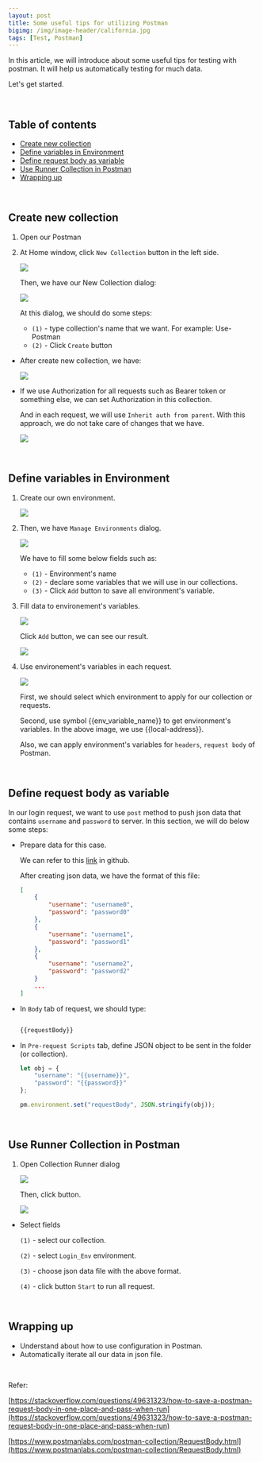 ```yaml
---
layout: post
title: Some useful tips for utilizing Postman
bigimg: /img/image-header/california.jpg
tags: [Test, Postman]
---
```


In this article, we will introduce about some useful tips for testing with postman. It will help us automatically testing for much data.

Let's get started.

<br>

## Table of contents
- [Create new collection](#create-new-collection)
- [Define variables in Environment](#define-variables-in-environment)
- [Define request body as variable](#define-request-body-as-variable)
- [Use Runner Collection in Postman](#use-runner-collection-in-postman)
- [Wrapping up](#wrapping-up)


<br>

## Create new collection
1. Open our Postman 

2. At Home window, click ```New Collection``` button in the left side.

    ![](../img/Postman/1-create-new-collection.png)

    Then, we have our New Collection dialog:

    ![](../img/Postman/4-Open-New-Collection-Dialog.png)

    At this dialog, we should do some steps:
    - ```(1)``` - type collection's name that we want. For example: Use-Postman
    - ```(2)``` - Click ```Create``` button

- After create new collection, we have:

    ![](../img/Postman/5-Result-create-new-collection.png)

- If we use Authorization for all requests such as Bearer token or something else, we can set Authorization in this collection.

    And in each request, we will use ```Inherit auth from parent```. With this approach, we do not take care of changes that we have.

    ![](../img/Postman/6-Use-Inherit-auth-from-parent-in-each-request.png)

<br>

## Define variables in Environment
1. Create our own environment.

    ![](../img/Postman/7-create-environment.png)

2. Then, we have ```Manage Environments``` dialog.

    ![](../img/Postman/8-manage-env-dialog.png)

    We have to fill some below fields such as:
    - ```(1)``` - Environment's name
    - ```(2)``` - declare some variables that we will use in our collections.
    - ```(3)``` - Click ```Add``` button to save all environment's variable.

3. Fill data to environement's variables.

    ![](../img/Postman/9-fill-data-env-variables.png)

    Click ```Add``` button, we can see our result.

    ![](../img/Postman/10-result-env-variables.png)

4. Use environement's variables in each request.

    ![](../img/Postman/11-Use-env-variables-in-requests.png)

    First, we should select which environment to apply for our collection or requests.

    Second, use symbol {{env_variable_name}} to get environment's variables. In the above image, we use {{local-address}}.

    Also, we can apply environment's variables for ```headers```, ```request body``` of Postman.

<br>

## Define request body as variable
In our login request, we want to use ```post``` method to push json data that contains ```username``` and ```password``` to server. In this section, we will do below some steps:
- Prepare data for this case.

    We can refer to this [link](https://github.com/DucManhPhan/Learn-Nodejs/tree/master/pratice-common-node-modules/src/file/template-file) in github.

    After creating json data, we have the format of this file:

    ```json
    [
        {
            "username": "username0",
            "password": "password0"
        },
        {
            "username": "username1",
            "password": "password1"
        },
        {
            "username": "username2",
            "password": "password2"
        }
        ...
    ]
    ```

- In ```Body``` tab of request, we should type:

    ```javascript
    
    {{requestBody}}
    
    ```

- In ```Pre-request Scripts``` tab, define JSON object to be sent in the folder (or collection).

    ```javascript
    let obj = {
        "username": "{{username}}",
        "password": "{{password}}"
    };

    pm.environment.set("requestBody", JSON.stringify(obj));
    ```

<br>

## Use Runner Collection in Postman
1. Open Collection Runner dialog

    ![](../img/Postman/2-choose-Runner-Collection.png)

    Then, click button.

    ![](../img/Postman/3-Collection-Runner-Dialog.png)

- Select fields

    ```(1)``` - select our collection.

    ```(2)``` - select ```Login_Env``` environment.

    ```(3)``` - choose json data file with the above format.

    ```(4)``` - click button ```Start``` to run all request.

<br>

## Wrapping up
- Understand about how to use configuration in Postman.
- Automatically iterate all our data in json file.

<br>

Refer:

[https://stackoverflow.com/questions/49631323/how-to-save-a-postman-request-body-in-one-place-and-pass-when-run](https://stackoverflow.com/questions/49631323/how-to-save-a-postman-request-body-in-one-place-and-pass-when-run)

[https://www.postmanlabs.com/postman-collection/RequestBody.html](https://www.postmanlabs.com/postman-collection/RequestBody.html)